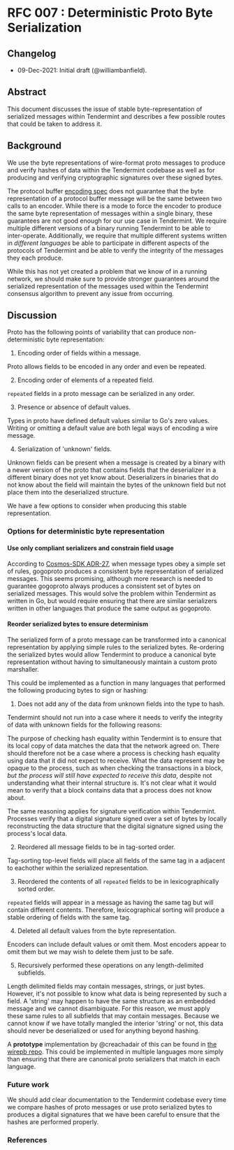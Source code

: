 # RFC 007 : Deterministic Proto Byte Serialization

## Changelog

- 09-Dec-2021: Initial draft (@williambanfield).

## Abstract

This document discusses the issue of stable byte-representation of serialized messages
within Tendermint and describes a few possible routes that could be taken to address it.

## Background

We use the byte representations of wire-format proto messages to produce
and verify hashes of data within the Tendermint codebase as well as for
producing and verifying cryptographic signatures over these signed bytes.

The protocol buffer [encoding spec][proto-spec-encoding] does not guarantee that the byte representation
of a protocol buffer message will be the same between two calls to an encoder.
While there is a mode to force the encoder to produce the same byte representation
of messages within a single binary, these guarantees are not good enough for our
use case in Tendermint. We require multiple different versions of a binary running
Tendermint to be able to inter-operate. Additionally, we require that multiple different
systems written in _different languages_ be able to participate in different aspects
of the protocols of Tendermint and be able to verify the integrity of the messages
they each produce.

While this has not yet created a problem that we know of in a running network, we should
make sure to provide stronger guarantees around the serialized representation of the messages
used within the Tendermint consensus algorithm to prevent any issue from occurring.


## Discussion

Proto has the following points of variability that can produce non-deterministic byte representation:

1. Encoding order of fields within a message.

Proto allows fields to be encoded in any order and even be repeated.

2. Encoding order of elements of a repeated field.

`repeated` fields in a proto message can be serialized in any order.

3. Presence or absence of default values.

Types in proto have defined default values similar to Go's zero values.
Writing or omitting a default value are both legal ways of encoding a wire message.

4. Serialization of 'unknown' fields.

Unknown fields can be present when a message is created by a binary with a newer
version of the proto that contains fields that the deserializer in a different
binary does not yet know about. Deserializers in binaries that do not know about the field
will maintain the bytes of the unknown field but not place them into the deserialized structure.

We have a few options to consider when producing this stable representation.

### Options for deterministic byte representation

#### Use only compliant serializers and constrain field usage

According to [Cosmos-SDK ADR-27][cosmos-sdk-adr-27], when message types obey a simple
set of rules, gogoproto produces a consistent byte representation of serialized messages.
This seems promising, although more research is needed to guarantee gogoproto always
produces a consistent set of bytes on serialized messages. This would solve the problem
within Tendermint as written in Go, but would require ensuring that there are similar
serializers written in other languages that produce the same output as gogoproto.

#### Reorder serialized bytes to ensure determinism

The serialized form of a proto message can be transformed into a canonical representation
by applying simple rules to the serialized bytes. Re-ordering the serialized bytes
would allow Tendermint to produce a canonical byte representation without having to
simultaneously maintain a custom proto marshaller.

This could be implemented as a function in many languages that performed the following
producing bytes to sign or hashing:

1. Does not add any of the data from unknown fields into the type to hash.

Tendermint should not run into a case where it needs to verify the integrity of
data with unknown fields for the following reasons:

The purpose of checking hash equality within Tendermint is to ensure that
its local copy of data matches the data that the network agreed on. There should
therefore not be a case where a process is checking hash equality using data that it did not expect
to receive. What the data represent may be opaque to the process, such as when checking the
transactions in a block, _but the process will still have expected to receive this data_,
despite not understanding what their internal structure is. It's not clear what it would
mean to verify that a block contains data that a process does not know about.

The same reasoning applies for signature verification within Tendermint. Processes
verify that a digital signature signed over a set of bytes by locally reconstructing the
data structure that the digital signature signed using the process's local data.

2. Reordered all message fields to be in tag-sorted order.

Tag-sorting top-level fields will place all fields of the same tag in a adjacent
to eachother within the serialized representation.

3. Reordered the contents of all `repeated` fields to be in lexicographically sorted order.

`repeated` fields will appear in a message as having the same tag but will contain different
contents. Therefore, lexicographical sorting will produce a stable ordering of
fields with the same tag.

4. Deleted all default values from the byte representation.

Encoders can include default values or omit them. Most encoders appear to omit them
but we may wish to delete them just to be safe.

5. Recursively performed these operations on any length-delimited subfields.

Length delimited fields may contain messages, strings, or just bytes. However,
it's not possible to know what data is being represented by such a field.
A 'string' may happen to have the same structure as an embedded message and we cannot
disambiguate. For this reason, we must apply these same rules to all subfields that
may contain messages. Because we cannot know if we have totally mangled the interior 'string'
or not, this data should never be deserialized or used for anything beyond hashing.

A **prototype** implementation by @creachadair of this can be found in [the wirepb repo][wire-pb].
This could be implemented in multiple languages more simply than ensuring that there are
canonical proto serializers that match in each language.

### Future work

We should add clear documentation to the Tendermint codebase every time we
compare hashes of proto messages or use proto serialized bytes to produces a
digital signatures that we have been careful to ensure that the hashes are performed
properly.

### References

[proto-spec-encoding]: https://developers.google.com/protocol-buffers/docs/encoding
[cosmos-sdk-adr-27]: https://github.com/cosmos/cosmos-sdk/blob/master/docs/architecture/adr-027-deterministic-protobuf-serialization.md
[wire-pb]: https://github.com/creachadair/wirepb

